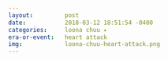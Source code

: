 ```yaml
---
layout:         post
date:           2018-03-12 18:51:54 -0400
categories:     loona chuu ⭑
era-or-event:   heart attack
img:            loona-chuu-heart-attack.png
---
```

